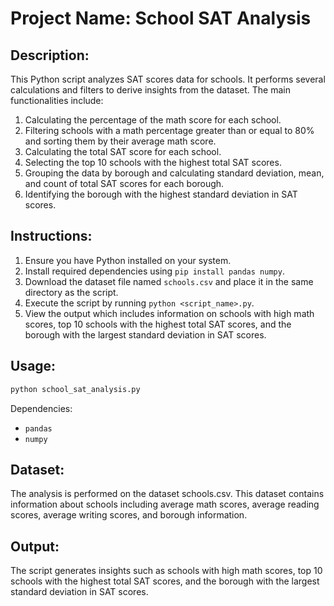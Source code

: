 # Project Name: School SAT Analysis

## Description:
This Python script analyzes SAT scores data for schools. It performs several calculations and filters to derive insights from the dataset. The main functionalities include:

1. Calculating the percentage of the math score for each school.
2. Filtering schools with a math percentage greater than or equal to 80% and sorting them by their average math score.
3. Calculating the total SAT score for each school.
4. Selecting the top 10 schools with the highest total SAT scores.
5. Grouping the data by borough and calculating standard deviation, mean, and count of total SAT scores for each borough.
6. Identifying the borough with the highest standard deviation in SAT scores.

## Instructions:
1. Ensure you have Python installed on your system.
2. Install required dependencies using `pip install pandas numpy`.
3. Download the dataset file named `schools.csv` and place it in the same directory as the script.
4. Execute the script by running `python <script_name>.py`.
5. View the output which includes information on schools with high math scores, top 10 schools with the highest total SAT scores, and the borough with the largest standard deviation in SAT scores.

## Usage:
```bash
python school_sat_analysis.py
```
Dependencies:
- `pandas`
- `numpy`

## Dataset:
The analysis is performed on the dataset schools.csv. This dataset contains information about schools including average math scores, average reading scores, average writing scores, and borough information.

## Output:
The script generates insights such as schools with high math scores, top 10 schools with the highest total SAT scores, and the borough with the largest standard deviation in SAT scores.
